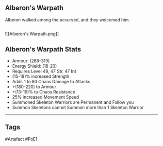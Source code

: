 ## Alberon's Warpath
Alberon walked among the accursed,
and they welcomed him.
##
![[Alberon's Warpath.png]]
## Alberon's Warpath Stats
- Armour: (268-319)
- Energy Shield: (18-20)
- Requires Level 49, 47 Str, 47 Int
- (15-18)% increased Strength
- Adds 1 to 80 Chaos Damage to Attacks
- +(180-220) to Armour
- +(13-19)% to Chaos Resistance
- 25% increased Movement Speed
- Summoned Skeleton Warriors are Permanent and Follow you
- Summon Skeletons cannot Summon more than 1 Skeleton Warrior


---
## Tags
#Artefact
#PoE1